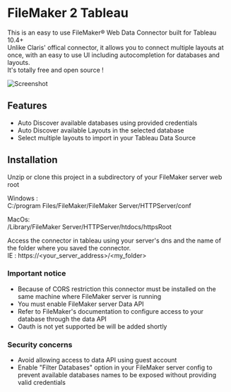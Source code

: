 # FileMaker 2 Tableau
This is an easy to use FileMaker® Web Data Connector built for Tableau 10.4+  
Unlike Claris' offical connector, it allows you to connect multiple layouts at once, with an easy to use UI including autocompletion for databases and layouts.  
It's totally free and open source !

![Screenshot](https://www.1-more-thing.com/wp-content/uploads/2020/03/FileMaker_2_Tableau.png)

## Features
* Auto Discover available databases using provided credentials
* Auto Discover available Layouts in the selected database
* Select multiple layouts to import in your Tableau Data Source

## Installation
Unzip or clone this project in a subdirectory of your FileMaker server web root

Windows :  
C:/program Files/FileMaker/FileMaker Server/HTTPServer/conf

MacOs:  
/Library/FileMaker Server/HTTPServer/htdocs/httpsRoot

Access the connector in tableau using your server's dns and the name of the folder where you saved the connector.  
IE : https://<your_server_address>/<my_folder>

### Important notice
* Because of CORS restriction this connector must be installed on the same machine where FileMaker server is running
* You must enable FileMaker server Data API
* Refer to FileMaker's documentation to configure access to your database through the data API
* Oauth is not yet supported be will be added shortly

### Security concerns
* Avoid allowing access to data API using guest account
* Enable "Filter Databases" option in your FileMaker server config to prevent available databases names to be exposed without providing valid credentials
